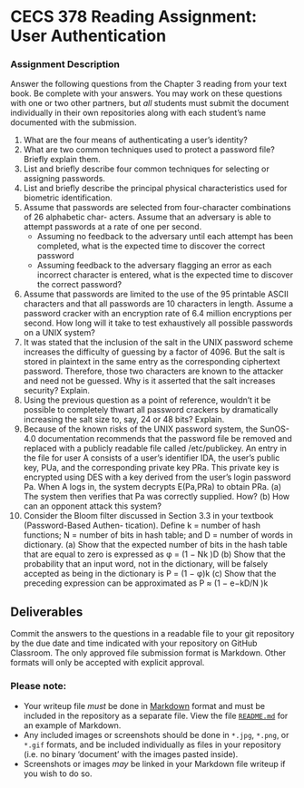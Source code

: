 # CECS 378 Reading Assignment: User Authentication

### Assignment Description
Answer the following questions from the Chapter 3 reading from your text book. Be complete with your answers. You may work on these questions with one or two other partners, but *all* students must submit the document individually in their own repositories along with each student’s name documented with the submission.

1. What are the four means of authenticating a user’s identity?
2. What are two common techniques used to protect a password file? Briefly explain them.
3. List and briefly describe four common techniques for selecting or assigning passwords.
4. List and briefly describe the principal physical characteristics used for biometric identification.
5. Assume that passwords are selected from four-character combinations of 26 alphabetic char- acters. Assume that an adversary is able to attempt passwords at a rate of one per second.
	* Assuming no feedback to the adversary until each attempt has been completed, what is the expected time to discover the correct password
	* Assuming feedback to the adversary flagging an error as each incorrect character is entered, what is the expected time to discover the correct password?
6. Assume that passwords are limited to the use of the 95 printable ASCII characters and that all passwords are 10 characters in length. Assume a password cracker with an encryption rate of 6.4 million encryptions per second. How long will it take to test exhaustively all possible passwords on a UNIX system?
7. It was stated that the inclusion of the salt in the UNIX password scheme increases the difficulty of guessing by a factor of 4096. But the salt is stored in plaintext in the same entry as the corresponding ciphertext password. Therefore, those two characters are known to the attacker and need not be guessed. Why is it asserted that the salt increases security? Explain.
8. Using the previous question as a point of reference, wouldn’t it be possible to completely thwart all password crackers by dramatically increasing the salt size to, say, 24 or 48 bits? Explain.
9. Because of the known risks of the UNIX password system, the SunOS-4.0 documentation recommends that the password file be removed and replaced with a publicly readable file called /etc/publickey. An entry in the file for user A consists of a user’s identifier IDA, the user’s public key, PUa, and the corresponding private key PRa. This private key is encrypted using DES with a key derived from the user’s login password Pa. When A logs in, the system decrypts E(Pa,PRa) to obtain PRa.
(a) The system then verifies that Pa was correctly supplied. How? (b) How can an opponent attack this system?
10. Consider the Bloom filter discussed in Section 3.3 in your textbook (Password-Based Authen- tication). Define k = number of hash functions; N = number of bits in hash table; and D = number of words in dictionary.
(a) Show that the expected number of bits in the hash table that are equal to zero is expressed as φ = (1 − Nk )D
(b) Show that the probability that an input word, not in the dictionary, will be falsely accepted as being in the dictionary is P = (1 − φ)k
(c) Show that the preceding expression can be approximated as P ≈ (1 − e−kD/N )k  

## Deliverables

Commit the answers to the questions in a readable file to your git repository by the due date and time indicated with your repository on GitHub Classroom. The only approved file submission format is Markdown. Other formats will only be accepted with explicit approval.

### Please note:

* Your writeup file *must* be done in [Markdown](https://docs.github.com/en/get-started/writing-on-github/getting-started-with-writing-and-formatting-on-github/basic-writing-and-formatting-syntax) format and must be included in the repository as a separate file. View the file [`README.md`](README.md?plain=1) for an example of Markdown.
* Any included images or screenshots should be done in `*.jpg`, `*.png`, or `*.gif` formats, and be included individually as files in your repository (i.e. no binary ‘document’ with the images pasted inside).
* Screenshots or images *may* be linked in your Markdown file writeup if you wish to do so.